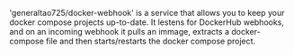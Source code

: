 'generaltao725/docker-webhook' is a service that allows you to keep your docker compose projects up-to-date. It lestens for DockerHub webhooks, and on an incoming webhook it pulls an immage, extracts a docker-compose file and then starts/restarts the docker compose project.